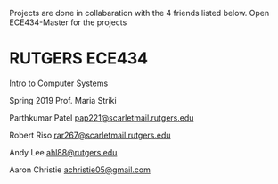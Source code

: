 Projects are done in collabaration with the 4 friends listed below.
Open ECE434-Master for the projects
# RUTGERS ECE434
Intro to Computer Systems

Spring 2019 Prof. Maria Striki



Parthkumar Patel
pap221@scarletmail.rutgers.edu

Robert Riso
rar267@scarletmail.rutgers.edu

Andy Lee
ahl88@rutgers.edu

Aaron Christie
achristie05@gmail.com

